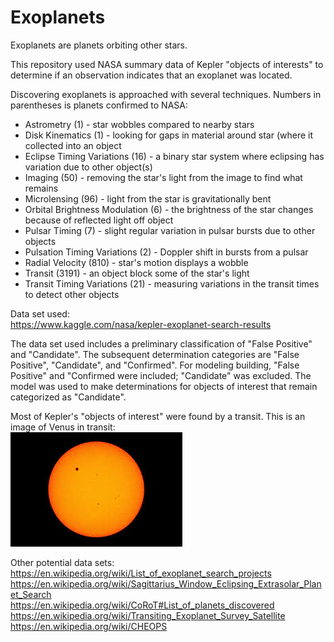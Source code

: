 # Exoplanets

Exoplanets are planets orbiting other stars.

This repository used NASA summary data of Kepler "objects of interests" to determine if an observation indicates that an exoplanet was located.

Discovering exoplanets is approached with several techniques.  Numbers in parentheses is planets confirmed to NASA:   
* Astrometry	(1) - star wobbles compared to nearby stars  
* Disk Kinematics	(1) - looking for gaps in material around star (where it collected into an object  
* Eclipse Timing Variations	(16) - a binary star system where eclipsing has variation due to other object(s)  
* Imaging	(50) - removing the star's light from the image to find what remains  
* Microlensing	(96) - light from the star is gravitationally bent  
* Orbital Brightness Modulation	(6) - the brightness of the star changes because of reflected light off object  
* Pulsar Timing	(7) - slight regular variation in pulsar bursts due to other objects  
* Pulsation Timing Variations	(2) - Doppler shift in bursts from a pulsar  
* Radial Velocity	(810) - star's motion displays a wobble  
* Transit	(3191) - an object block some of the star's light  
* Transit Timing Variations	(21) - measuring variations in the transit times to detect other objects  

Data set used:  
https://www.kaggle.com/nasa/kepler-exoplanet-search-results

The data set used includes a preliminary classification of "False Positive" and "Candidate".  The subsequent determination categories are "False Positive", "Candidate", and "Confirmed".  For modeling building, "False Positive" and "Confirmed were included; "Candidate" was excluded.  The model was used to make determinations for objects of interest that remain categorized as "Candidate".

Most of Kepler's "objects of interest" were found by a transit.  This is an image of Venus in transit:  
![](images/Venus.jpeg)

Other potential data sets:  
https://en.wikipedia.org/wiki/List_of_exoplanet_search_projects  
https://en.wikipedia.org/wiki/Sagittarius_Window_Eclipsing_Extrasolar_Planet_Search  
https://en.wikipedia.org/wiki/CoRoT#List_of_planets_discovered  
https://en.wikipedia.org/wiki/Transiting_Exoplanet_Survey_Satellite  
https://en.wikipedia.org/wiki/CHEOPS
